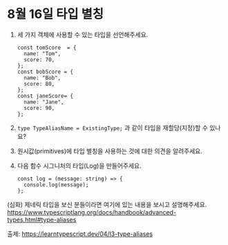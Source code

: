 # 8월 16일 타입 별칭

1. 세 가지 객체에 사용할 수 있는 타입을 선언해주세요.

    ```
    const tomScore  = {
      name: "Tom",
      score: 70,
    };
    const bobScore = {
      name: "Bob",
      score: 80,
    };
    const janeScore= {
      name: "Jane",
      score: 90,
    };
    ```

2. `type TypeAliasName = ExistingType;` 과 같이 타입을 재할당(지정)할 수 있나요?

3. 원시값(primitives)에 타입 별칭을 사용하는 것에 대한 의견을 알려주세요.

4. 다음 함수 시그니처의 타입(Log)을 만들어주세요.

    ```
    const log = (message: string) => {
      console.log(message);
    };
    ```


(심화) 제네릭 타입을 보신 분들이라면 여기에 있는 내용을 보시고 설명해주세요. https://www.typescriptlang.org/docs/handbook/advanced-types.html#type-aliases

출제: https://learntypescript.dev/04/l3-type-aliases
